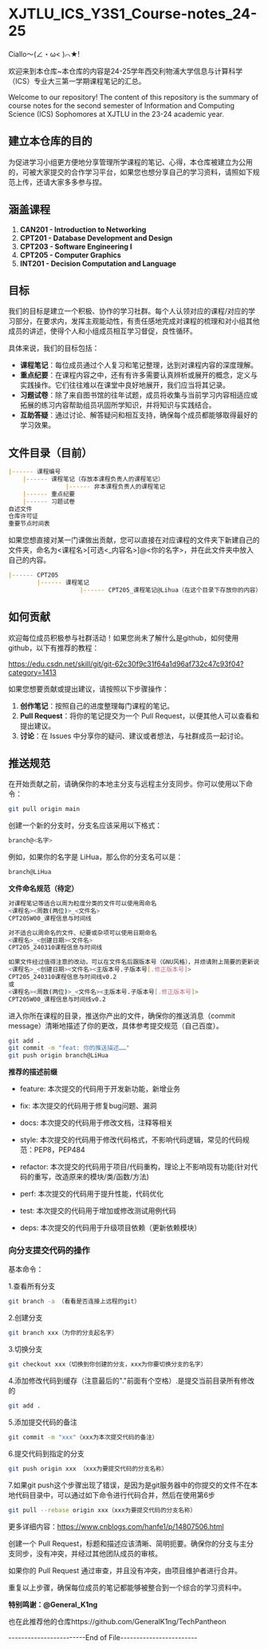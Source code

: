 # XJTLU_ICS_Y3S1_Course-notes_24-25
Ciallo～(∠・ω< )⌒★!

欢迎来到本仓库~本仓库的内容是24-25学年西交利物浦大学信息与计算科学（ICS）专业大三第一学期课程笔记的汇总。

Welcome to our repository! The content of this repository is the summary of course notes for the second semester of Information and Computing Science (ICS) Sophomores at XJTLU in the 23-24 academic year.

## 建立本仓库的目的
为促进学习小组更方便地分享管理所学课程的笔记、心得，本仓库被建立为公用的，可被大家提交的合作学习平台，如果您也想分享自己的学习资料，请照如下规范上传，还请大家多多参与捏。

## 涵盖课程

1. **CAN201 - Introduction to Networking**
2. **CPT201 - Database Development and Design**
3. **CPT203 - Software Engineering I**
4. **CPT205 - Computer Graphics**
5. **INT201 - Decision Computation and Language**

## 目标

我们的目标是建立一个积极、协作的学习社群。每个人认领对应的课程/对应的学习部分，在要求内，发挥主观能动性，有责任感地完成对课程的梳理和对小组其他成员的讲述，使得个人和小组成员相互学习督促，良性循环。

具体来说，我们的目标包括：

- **课程笔记**：每位成员通过个人复习和笔记整理，达到对课程内容的深度理解。
- **重点纪要**：在课程内容之中，还有有许多需要认真辨析或展开的概念，定义与实践操作。它们往往难以在课堂中良好地展开，我们应当将其记录。
- **习题试卷**：除了来自图书馆的往年试题，成员将收集与当前学习内容相适应或拓展的练习内容帮助组员巩固所学知识，并将知识与实践结合。
- **互助答疑**：通过讨论、解答疑问和相互支持，确保每个成员都能够取得最好的学习效果。

## 文件目录（目前）

```markdown
|------ 课程编号
    |------ 课程笔记（存放本课程负责人的课程笔记）
                |------ 非本课程负责人的课程笔记
    |------ 重点纪要
    |------ 习题试卷
自述文件
仓库许可证
重要节点时间表
```

如果您想直接对某一门课做出贡献，您可以直接在对应课程的文件夹下新建自己的文件夹，命名为<课程名>\[可选<_内容名>\]@<你的名字>，并在此文件夹中放入自己的内容。

```markdown
|------ CPT205
        |------ 课程笔记
                    |------ CPT205_课程笔记@Lihua（在这个目录下存放你的内容）
```

## 如何贡献

欢迎每位成员积极参与社群活动！如果您尚未了解什么是github，如何使用github，以下有推荐的教程：

https://edu.csdn.net/skill/git/git-62c30f9c31f64a1d96af732c47c93f04?category=1413

如果您想要贡献或提出建议，请按照以下步骤操作：

1. **创作笔记**：按照自己的进度整理每门课程的笔记。
2. **Pull Request**：将你的笔记提交为一个 Pull Request，以便其他人可以查看和提出建议。
3. **讨论**：在 Issues 中分享你的疑问、建议或者想法，与社群成员一起讨论。

## 推送规范

在开始贡献之前，请确保你的本地主分支与远程主分支同步。你可以使用以下命令：

```bash
git pull origin main
```

创建一个新的分支时，分支名应该采用以下格式：

```bash
branch@<名字>
```

例如，如果你的名字是 LiHua，那么你的分支名可以是：

```bash
branch@LiHua
```

 **文件命名规范（待定）**
```bash
对课程笔记等适合以周为粒度分类的文件可以使用周命名
<课程名><周数(两位)>_<文件名>
CPT205W00_课程信息与时间线

对不适合以周命名的文件、纪要或杂项可以使用日期命名
<课程名>_<创建日期><文件名>
CPT205_240310课程信息与时间线

如果文件经过值得注意的改动，可以在文件名后跟版本号（GNU风格），并烦请附上简要的更新说明
<课程名>_<创建日期><文件名><主版本号.子版本号[.修正版本号]>
CPT205_240310课程信息与时间线v0.2
或
<课程名><周数(两位)>_<文件名><主版本号.子版本号[.修正版本号]>
CPT205W00_课程信息与时间线v0.2
```

进入你所在课程的目录，推送你产出的文件，确保你的推送消息（commit message）清晰地描述了你的更改，具体参考提交规范（自己百度）。

```bash
git add .
git commit -m "feat: 你的推送描述……"
git push origin branch@LiHua
```

**推荐的描述前缀**

- feature:    本次提交的代码用于开发新功能，新增业务

- fix: 	    本次提交的代码用于修复bug问题、漏洞

- docs: 	    本次提交的代码用于修改文档，注释等相关

- style: 	    本次提交的代码用于修改代码格式，不影响代码逻辑，常见的代码规范：PEP8，PEP484

- refactor: 	本次提交的代码用于项目/代码重构，理论上不影响现有功能(针对代码的重写，改造原来的模块/类/函数/方法)

- perf: 	    本次提交的代码用于提升性能，代码优化

- test: 	    本次提交的代码用于增加或修改测试用例代码

- deps: 	    本次提交的代码用于升级项目依赖（更新依赖模块）

### 向分支提交代码的操作

基本命令：

1.查看所有分支

```bash
git branch -a （看看是否连接上远程的git）
```

2.创建分支

```bash
git branch xxx（为你的分支起名字）
```

3.切换分支

```bash
git checkout xxx（切换到你创建的分支，xxx为你要切换分支的名字）
```

4.添加修改代码到缓存（注意最后的"."前面有个空格）.是提交当前目录所有修改的

```bash
git add .
```

5.添加提交代码的备注

```bash
git commit -m "xxx"（xxx为本次提交代码的备注）
```

6.提交代码到指定的分支

```bash
git push origin xxx （xxx为要提交代码的分支名称）
```
7.如果git push这个步骤出现了错误，是因为是git服务器中的你提交的文件不在本地代码目录中，可以通过如下命令进行代码合并，然后在使用第6步

```bash
git pull --rebase origin xxx（xxx为要提交代码的分支名称）
```

更多详细内容：https://www.cnblogs.com/hanfe1/p/14807506.html

创建一个 Pull Request，标题和描述应该清晰、简明扼要。确保你的分支与主分支同步，没有冲突，并经过其他团队成员的审核。

如果你的 Pull Request 通过审查，并且没有冲突，由项目维护者进行合并。

重复以上步骤，确保每位成员的笔记都能够被整合到一个综合的学习资料中。


**特别鸣谢：@General_K1ng**

也在此推荐他的仓库https://github.com/GeneralK1ng/TechPantheon

------------------------End of File------------------------

